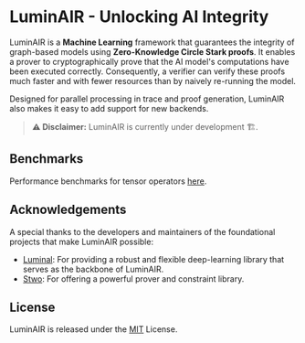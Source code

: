 # LuminAIR - Unlocking AI Integrity

LuminAIR is a **Machine Learning** framework that guarantees the integrity of graph-based models using **Zero-Knowledge Circle Stark proofs**. 
It enables a prover to cryptographically prove that the AI model's computations have been executed correctly. 
Consequently, a verifier can verify these proofs much faster and with fewer resources than by naively re-running the model.

Designed for parallel processing in trace and proof generation, LuminAIR also makes it easy to add support for new backends.

> **⚠️ Disclaimer:** LuminAIR is currently under development 🏗️.

## Benchmarks

Performance benchmarks for tensor operators [here](https://gizatechxyz.github.io/Luminair/).

## Acknowledgements

A special thanks to the developers and maintainers of the foundational projects that make LuminAIR possible:

- [Luminal](https://github.com/jafioti/luminal): For providing a robust and flexible deep-learning library that serves as the backbone of LuminAIR.
- [Stwo](https://github.com/starkware-libs/stwo): For offering a powerful prover and constraint library.

## License

LuminAIR is released under the [MIT](https://opensource.org/license/mit) License.
